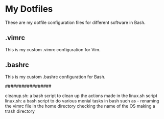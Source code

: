 # My Dotfiles
These are my dotfile configuration files for different software in Bash.
## .vimrc
This is my custom .vimrc configuration for Vim.
## .bashrc
This is my custom .bashrc configuration for Bash.

#################

cleanup.sh: a bash script to clean up the actions made in the linux.sh script
linux.sh: a bash script to do various menial tasks in bash such as -
		renaming the vimrc file in the home directory
		checking the name of the OS
		making a trash directory
